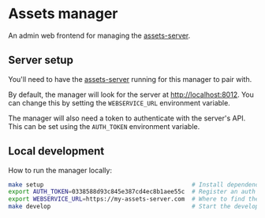 Assets manager
===

An admin web frontend for managing the [assets-server](/ubuntudesign/assets-server).


Server setup
---

You'll need to have the [assets-server](https://github.com/ubuntudesign/assets-server) running for this manager to pair with.

By default, the manager will look for the server at <http://localhost:8012>. You can change this by setting the `WEBSERVICE_URL` environment variable.

The manager will also need a token to authenticate with the server's API. This can be set using the `AUTH_TOKEN` environment variable. 

Local development
---

How to run the manager locally:

``` bash
make setup                                          # Install dependencies
export AUTH_TOKEN=0338588d93c845e387cd4ec8b1aee55c  # Register an auth token for the server
export WEBSERVICE_URL=https://my-assets-server.com  # Where to find the assets-server (default: http://localhost:8012)
make develop                                        # Start the development server on port 8011
```
